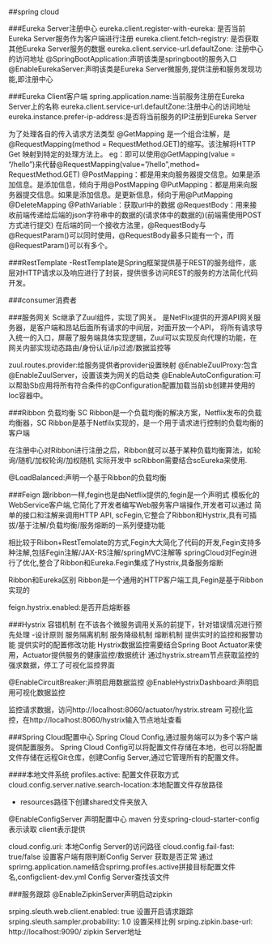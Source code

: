 ##spring cloud

###Eureka Server注册中心
eureka.client.register-with-eureka: 是否当前Eureka Server服务作为客户端进行注册
eureka.client.fetch-registry: 是否获取其他Eureka Server服务的数据
eureka.client.service-url.defaultZone: 注册中心的访问地址
@SpringBootApplication:声明该类是springboot的服务入口
@EnableEurekaServer:声明该类是Eureka Server微服务,提供注册和服务发现功能,即注册中心

###Eureka Client客户端
spring.application.name:当前服务注册在Eureka Server上的名称
eureka.client.service-url.defaultZone:注册中心的访问地址
eureka.instance.prefer-ip-address:是否将当前服务的IP注册到Eureka Server

为了处理各自的传入请求方法类型
@GetMapping 是一个组合注解，是@RequestMapping(method = RequestMethod.GET)的缩写。该注解将HTTP Get 映射到特定的处理方法上。
            eg：即可以使用@GetMapping(value = “/hello”)来代替@RequestMapping(value=”/hello”,method= RequestMethod.GET)
@PostMapping：都是用来向服务器提交信息。如果是添加信息。是添加信息，倾向于用@PostMapping
@PutMapping：都是用来向服务器提交信息。如果是添加信息。是更新信息，倾向于用@PutMapping  
@DeleteMapping 
@PathVariable：获取url中的数据
@RequestBody：用来接收前端传递给后端的json字符串中的数据的(请求体中的数据的)(前端需使用POST方式进行提交)
             在后端的同一个接收方法里，@RequestBody与@RequestParam()可以同时使用，@RequestBody最多只能有一个，而@RequestParam()可以有多个。

###RestTemplate
-RestTemplate是Spring框架提供基于REST的服务组件，底层对HTTP请求以及响应进行了封装，提供很多访问REST的服务的方法简化代码开发。

###consumer消费者

###服务网关
Sc继承了Zuul组件，实现了网关。
是NetFlix提供的开源API网关服务器，是客户端和昂站后面所有请求的中间层，对面开放一个API，
将所有请求导入统一的入口，屏蔽了服务端具体实现逻辑，Zuul可以实现反向代理的功能，在网关内部实现动态路由/身份认证/ip过滤/数据监控等

zuul.routes.provider:给服务提供者provider设置映射
@EnableZuulProxy:包含@EnableZuulServer，设置该类为网关的启动类
@EnableAutoConfiguration:可以帮助Sb应用将所有符合条件的@Configuration配置加载当前sb创建并使用的Ioc容器中。

###Ribbon 负载均衡
SC Ribbon是一个负载均衡的解决方案，Netflix发布的负载均衡器，SC Ribbon是基于Netfilx实现的，是一个用于请求进行控制的负载均衡的客户端

在注册中心对Ribbon进行注册之后，Ribbon就可以基于某种负载均衡算法，如轮询/随机/加权轮询/加权随机
实际开发中 scRibbon需要结合scEureka来使用.

@LoadBalanced:声明一个基于Ribbon的负载均衡

###Feign
跟ribbon一样,fegin也是由Netflix提供的,fegin是一个声明式 模板化的WebService客户端,它简化了开发者编写Web服务客户端操作,开发者可以通过
简单的接口和注解来调用HTTP API, scFegin,它整合了Ribbon和Hystrix,具有可插拔/基于注解/负载均衡/服务熔断的一系列便捷功能

相比较于Riibon+RestTemolate的方式,Fegin大大简化了代码的开发,Fegin支持多种注解,包括Fegin注解/JAX-RS注解/springMVC注解等
springCloud对Fegin进行了优化,整合了Ribbon和Eureka.Fegin集成了Hystrix,具备服务熔断

Ribbon和Eureka区别
Ribbon是一个通用的HTTP客户端工具,Fegin是基于Ribbon实现的

feign.hystrix.enabled:是否开启熔断器

###Hystrix 容错机制
在不该各个微服务调用关系的前提下，针对错误情况进行预先处理
-设计原则
服务隔离机制
服务降级机制
熔断机制
提供实时的监控和报警功能
提供实时的配置修改功能
Hystrix数据监控需要结合Spring Boot Actuator来使用，Actuator提供服务的健康监控/数据统计
通过hystrix.stream节点获取监控的强求数据，停工了可视化监控界面

@EnableCircuitBreaker:声明启用数据监控
@EnableHystrixDashboard:声明启用可视化数据监控

监控请求数据，访问http://localhost:8060/actuator/hystrix.stream
可视化监控，在http://localhost:8060/hystrix输入节点地址查看

###Spring Cloud配置中心
Spring Cloud Config,通过服务端可以为多个客户端提供配置服务。
Spring Cloud Config可以将配置文件存储在本地，也可以将配置文件存储在远程Git仓库，创建Config Server,通过它管理所有的配置文件。

####本地文件系统
profiles.active: 配置文件获取方式
cloud.config.server.native.search-location:本地配置文件存放路径
- resources路径下创建shared文件夹放入

@EnableConfigServer 声明配置中心
maven 分支spring-cloud-starter-config表示读取  client表示提供

cloud.config.uri: 本地Config Server的访问路径
cloud.config.fail-fast: true/false 设置客户端有限判断Config Server 获取是否正常
通过sprirng.application.name结合sprirng.profiles.active拼接目标配置文件名,configclient-dev.yml
Config Server查找该文件


###服务跟踪
@EnableZipkinServer声明启动zipkin

srping.sleuth.web.client.enabled: true  设置开启请求跟踪
srping.sleuth.sampler.probability: 1.0 设置采样比例
srping.zipkin.base-url: http://localhost:9090/  zipkin Server地址